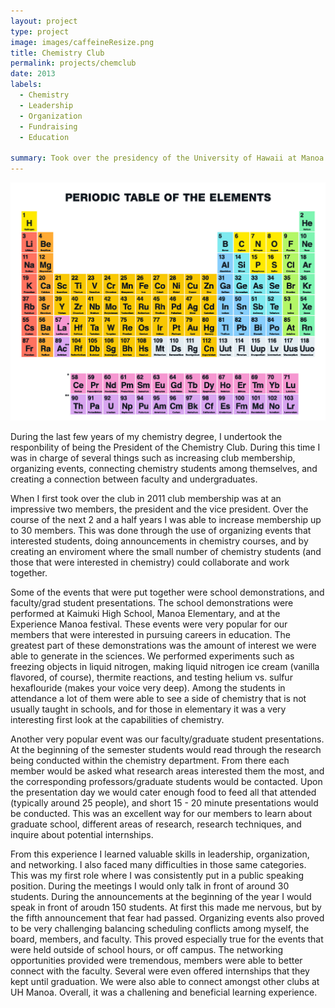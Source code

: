 ```yaml
---
layout: project
type: project
image: images/caffeineResize.png
title: Chemistry Club
permalink: projects/chemclub
date: 2013
labels:
  - Chemistry
  - Leadership
  - Organization
  - Fundraising
  - Education 
  
summary: Took over the presidency of the University of Hawaii at Manoa Chemistry Club, increased membership from two members to approximately 30, and facillitated the organization of many activites for interested members.
---
```


<img class="ui medium left floated rounded image" src="../images/periodictable.jpg">

During the last few years of my chemistry degree, I undertook the responbility of being the President of the Chemistry Club. During this time I was in charge of several things such as increasing club membership, organizing events, connecting chemistry students among themselves, and creating a connection between faculty and undergraduates.

When I first took over the club in 2011 club membership was at an impressive two members, the president and the vice president. Over the course of the next 2 and a half years I was able to increase membership up to 30 members. This was done through the use of organizing events that interested students, doing announcements in chemistry courses, and by creating an enviroment where the small number of chemistry students (and those that were interested in chemistry) could collaborate and work together. 

Some of the events that were put together were school demonstrations, and faculty/grad student presentations. The school demonstrations were performed at Kaimuki High School, Manoa Elementary, and at the Experience Manoa festival. These events were very popular for our members that were interested in pursuing careers in education. The greatest part of these demonstrations was the amount of interest we were able to generate in the sciences. We performed experiments such as freezing objects in liquid nitrogen, making liquid nitrogen ice cream (vanilla flavored, of course), thermite reactions, and testing helium vs. sulfur hexaflouride (makes your voice very deep). Among the students in attendance a lot of them were able to see a side of chemistry that is not usually taught in schools, and for those in elementary it was a very interesting first look at the capabilities of chemistry. 

Another very popular event was our faculty/graduate student presentations. At the beginning of the semester students would read through the research being conducted within the chemistry department. From there each member would be asked what research areas interested them the most, and the corresponding professors/graduate students would be contacted. Upon the presentation day we would cater enough food to feed all that attended (typically around 25 people), and short 15 - 20 minute presentations would be conducted. This was an excellent way for our members to learn about graduate school, different areas of research, research techniques, and inquire about potential internships. 

From this experience I learned valuable skills in leadership, organization, and networking. I also faced many difficulties in those same categories. This was my first role where I was consistently put in a public speaking position. During the meetings I would only talk in front of around 30 students. During the announcements at the beginning of the year I would speak in front of aroudn 150 students. At first this made me nervous, but by the fifth announcement that fear had passed. Organizing events also proved to be very challenging balancing scheduling conflicts among myself, the board, members, and faculty. This proved especially true for the events that were held outside of school hours, or off campus. The networking opportunities provided were tremendous, members were able to better connect with the faculty. Several were even offered internships that they kept until graduation. We were also able to connect amongst other clubs at UH Manoa. Overall, it was a challening and beneficial learning experience.
